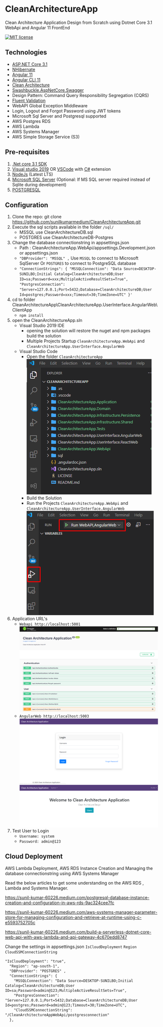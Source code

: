 # CleanArchitectureApp
Clean Architecture Application Design from Scratch using Dotnet Core 3.1 WebApi and Angular 11 FrontEnd

[![MIT license](http://img.shields.io/badge/license-MIT-brightgreen.svg)](http://opensource.org/licenses/MIT)

## Technologies
- [ASP.NET Core 3.1](https://dotnet.microsoft.com/)
- [NHibernate](https://nhibernate.info/)
- [Angular 11](https://angular.io/)
- [Angular CLI 11](https://cli.angular.io/)
- [Clean Architecture]()
- [Swashbuckle.AspNetCore.Swagger](https://github.com/domaindrivendev/Swashbuckle.AspNetCore)
- Design Pattern: Command Query Responsibility Segregation (CQRS)
- [Fluent Validation](https://fluentvalidation.net/)
- WebAPI Global Exception Middleware
- Login, Logout and Forgot Password using JWT tokens
- Microsoft Sql Server and Postgresql supported
- AWS Postgres RDS
- AWS Lambda
- AWS Systems Manager
- AWS Simple Storage Service (S3)


## Pre-requisites
1. [.Net core 3.1 SDK](https://www.microsoft.com/net/core#windows)
2. [Visual studio 2019](https://www.visualstudio.com/) OR [VSCode](https://code.visualstudio.com/) with [C#](https://marketplace.visualstudio.com/items?itemName=ms-vscode.csharp) extension
3. [NodeJs](https://nodejs.org/en/) (Latest LTS)
4. [Microsoft SQL Server](https://www.microsoft.com/en-us/sql-server/sql-server-2017) (Optional: If MS SQL server required instead of Sqlite during development)
5. [POSTGRESQL](https://www.postgresql.org/download/)

## Configuration

1. Clone the repo: git clone  https://github.com/sunilkumarmedium/CleanArchitectureApp.git
2. Execute the sql scripts available in the folder `/sql/`
   - MSSQL use CleanArchitectureDB.sql
   - POSTGRES use CleanArchitectureDB-Postgres
3. Change the database connectionstring in appsettings.json
   - Path : CleanArchitectureApp.WebApi/appsettings.Development.json  or appsettings.json
   - `"DBProvider": "MSSQL" ,` Use `MSSQL` to connect to Microsoft SqlServer Or `POSTGRES` to connect to PostgreSQL database
   - `"ConnectionStrings": {
    "MSSQLConnection": "Data Source=DESKTOP-SUNILBO;Initial Catalog=CleanArchitectureDB;User ID=sa;Password=xxx;MultipleActiveResultSets=True",
    "PostgresConnection": "Server=127.0.0.1;Port=5432;Database=CleanArchitectureDB;User Id=postgres;Password=xxx;Timeout=30;TimeZone=UTC"
  }'
  `
4. cd to folder CleanArchitectureApp\CleanArchitectureApp.UserInterface.AngularWeb\ClientApp
   - `npm install`
5. open the CleanArchitectureApp.sln
   - Visual Studio 2019 IDE
      - opening the solution will restore the nuget and npm packages build the solution
      - Multiple Projects Startup `CleanArchitectureApp.WebApi` and `CleanArchitectureApp.UserInterface.AngularWeb`
   - Visual Studio Code
     - Open the folder `CleanArchitectureApp`
      ![alt text](Screenshots/Open-VisualStudio-Code.png "Open-VisualStudio-Code")
     - Build the Solution
     - Run the Projects `CleanArchitectureApp.WebApi` and `CleanArchitectureApp.UserInterface.AngularWeb`
	 ![alt text](Screenshots/Run-VisualStudio-Code.png "Run-VisualStudio-Code")
 6. Application URL's
	- `Webapi http://localhost:5001`
	![alt text](Screenshots/Swagger-Webapi.png "Swagger-Webapi")
	- `AngularWeb http://localhost:5003`
	![alt text](Screenshots/Login.png "Login")
	![alt text](Screenshots/Homepage.png "Homepage")
 7. Test User to Login
    - `Username: system`
    - `Password: admin@123`

## Cloud Deployment


AWS Lambda Deployment, AWS RDS Instance Creation and Managing the database connectionstring using AWS Systems Manager

Read the below articles to get some understanding on the AWS RDS , Lambda and Systems Manager.

https://sunil-kumar-60226.medium.com/postgresql-database-instance-creation-and-configuration-in-aws-rds-9ac324cee7fc

https://sunil-kumar-60226.medium.com/aws-systems-manager-parameter-store-for-managing-configuration-and-retrieve-at-runtime-using-c-e5593752705c

https://sunil-kumar-60226.medium.com/build-a-serverless-dotnet-core-web-api-with-aws-lambda-and-api-gateway-4c670edd8747



Change the settings in appsettings.json  `IsCloudDeployment` `Region` `CloudSSMConnectionString` 
```
"IsCloudDeployment": "true",
  "Region": "ap-south-1",
  "DBProvider": "POSTGRES" ,
  "ConnectionStrings": {
    "MSSQLConnection": "Data Source=DESKTOP-SUNILBO;Initial Catalog=CleanArchitectureDB;User ID=sa;Password=admin@123;MultipleActiveResultSets=True",
    "PostgresConnection": "Server=127.0.0.1;Port=5432;Database=CleanArchitectureDB;User Id=postgres;Password=admin@123;Timeout=30;TimeZone=UTC",
    "CloudSSMConnectionString": "/CleanArchitectureAppWebApi/postgresconnection"
  },
```


